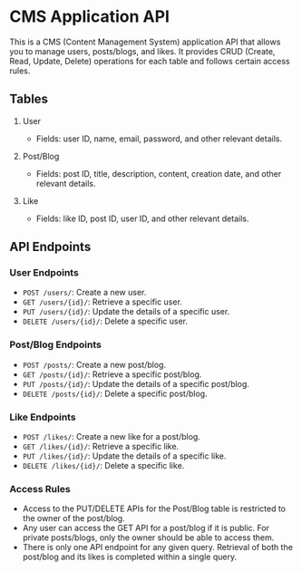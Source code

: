 # CMS Application API

This is a CMS (Content Management System) application API that allows you to manage users, posts/blogs, and likes. It provides CRUD (Create, Read, Update, Delete) operations for each table and follows certain access rules.

## Tables

1. User
   - Fields: user ID, name, email, password, and other relevant details.

2. Post/Blog
   - Fields: post ID, title, description, content, creation date, and other relevant details.

3. Like
   - Fields: like ID, post ID, user ID, and other relevant details.

## API Endpoints

### User Endpoints

- `POST /users/`: Create a new user.
- `GET /users/{id}/`: Retrieve a specific user.
- `PUT /users/{id}/`: Update the details of a specific user.
- `DELETE /users/{id}/`: Delete a specific user.

### Post/Blog Endpoints

- `POST /posts/`: Create a new post/blog.
- `GET /posts/{id}/`: Retrieve a specific post/blog.
- `PUT /posts/{id}/`: Update the details of a specific post/blog.
- `DELETE /posts/{id}/`: Delete a specific post/blog.

### Like Endpoints

- `POST /likes/`: Create a new like for a post/blog.
- `GET /likes/{id}/`: Retrieve a specific like.
- `PUT /likes/{id}/`: Update the details of a specific like.
- `DELETE /likes/{id}/`: Delete a specific like.


### Access Rules

- Access to the PUT/DELETE APIs for the Post/Blog table is restricted to the owner of the post/blog.
- Any user can access the GET API for a post/blog if it is public. For private posts/blogs, only the owner should be able to access them.
- There is only one API endpoint for any given query. Retrieval of both the post/blog and its likes is completed within a single query.

